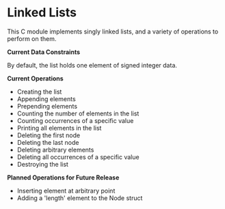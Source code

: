 # Linked Lists

This C module implements singly linked lists, and a variety of operations to perform on them. 

**Current Data Constraints**

By default, the list holds one element of signed integer data. 

**Current Operations**

- Creating the list
- Appending elements
- Prepending elements
- Counting the number of elements in the list
- Counting occurrences of a specific value
- Printing all elements in the list
- Deleting the first node
- Deleting the last node
- Deleting arbitrary elements
- Deleting all occurrences of a specific value
- Destroying the list

**Planned Operations for Future Release**

- Inserting element at arbitrary point
- Adding a 'length' element to the Node struct 
